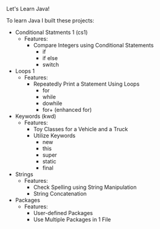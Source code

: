 Let's Learn Java!

To learn Java I built these projects:
- Conditional Statments 1 (cs1)
  - Features:
    - Compare Integers using Conditional Statements
      - if
      - if else
      - switch
- Loops 1
  - Features:
    - Repeatedly Print a Statement Using Loops
      - for
      - while
      - dowhile
      - for+ (enhanced for) 
- Keywords (kwd)
  - Features:
    - Toy Classes for a Vehicle and a Truck
    - Utilize Keywords
      - new
      - this
      - super
      - static
      - final
- Strings
  - Features:
    - Check Spelling using String Manipulation
    - String Concatenation
- Packages
  - Features:
    - User-defined Packages
    - Use Multiple Packages in 1 File
